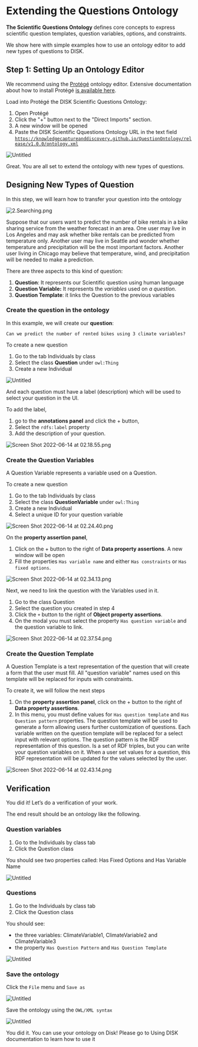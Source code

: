 # Extending the Questions Ontology

**The Scientific Questions Ontology** defines core concepts to express scientific question templates, question variables, options, and constraints.

We show here with simple examples how to use an ontology editor to add new types of questions to DISK.  

## Step 1: Setting Up an Ontology Editor

We recommend using the [Protégé](https://protege.stanford.edu) ontology editor.  Extensive documentation about how to install Protégé [is available here](http://protegeproject.github.io/protege/installation/).

Load into Protégé the DISK Scientific Questions Ontology:

1. Open Protégé
2. Click the "+" button next to the "Direct Imports" section. 
3. A new window will be opened
4. Paste the DISK Scientific Qquestions Ontology URL in the text field [`https://knowledgecaptureanddiscovery.github.io/QuestionOntology/release/v1.0.0/ontology.xml`](https://knowledgecaptureanddiscovery.github.io/QuestionOntology/release/v1.0.0/ontology.xml)

![Untitled](../../figures/admin-guide/Untitled%201.png)

Great. You are all set to extend the ontology with new types of questions.


## Designing New Types of Question

In this step, we will learn how to transfer your question into the ontology

![2.Searching.png](../../figures/admin-guide/2Searching.png)

Suppose that our users want to predict the number of bike rentals in a bike sharing service from the weather forecast in an area.  One user may live in Los Angeles and may ask whether bike rentals can be predicted from temperature only.  Another user may live in Seattle and wonder whether temperature and precipitation will be the most important factors.  Another user living in Chicago may believe that temperature, wind, and precipitation will be needed to make a prediction.




There are three aspects to this kind of question:

1. **Question**: It represents our Scientific question using human language
2. **Question Variable:** It represents the *variables* used on *a question*.
3. **Question Template**: it links the Question to the previous variables

### Create the question in the ontology

In this example, we will create our **question**: 

`Can we predict the number of rented bikes using 3 climate variables?`

To create a new question

1. Go to the tab Individuals by class
2. Select the class **Question** under `owl:Thing`
3. Create a new Individual

![Untitled](../../figures/admin-guide//Untitled%202.png)

And each question must have a label (description) which will be used to select your question in the UI.

To add the label, 

1. go to the **annotations panel** and click the + button,
2. Select the `rdfs:label` property
3. Add the description of your question. 

![Screen Shot 2022-06-14 at 02.18.55.png](../../figures/admin-guide/Screen_Shot_2022-06-14_at_02.18.55.png)

### Create the Question Variables

A Question Variable represents a variable used on a Question. 

To create a new question

1. Go to the tab Individuals by class
2. Select the class **QuestionVariable** under `owl:Thing`
3. Create a new Individual
4. Select a unique ID for your question variable

![Screen Shot 2022-06-14 at 02.24.40.png](../../figures/admin-guide/Screen_Shot_2022-06-14_at_02.24.40.png)

On the **property assertion panel**, 

1. Click on the + button to the right of **Data property assertions**.  A new window will be open
2. Fill the properties `Has variable name` and either `Has constraints` or `Has fixed options`.

![Screen Shot 2022-06-14 at 02.34.13.png](../../figures/admin-guide/Screen_Shot_2022-06-14_at_02.34.13.png)

Next, we need to link the question with the Variables used in it. 

1. Go to the class Question 
2. Select the question you created in step 4 
3. Click the `+`  button to the right of **Object property assertions**.
4. On the modal you must select the property `Has question variable` and the question variable to link.

![Screen Shot 2022-06-14 at 02.37.54.png](../../figures/admin-guide/Screen_Shot_2022-06-14_at_02.37.54.png)

### Create the Question Template

A Question Template is a text representation of the question that will create a form that the user must fill. All "question variable" names used on this template will be replaced for inputs with constraints.

To create it, we will follow the next steps

1. On the **property assertion panel**, click on the + button to the right of **Data property assertions**. 
2. In this menu, you must define values for `Has question template` and `Has Question pattern` properties. The question template will be used to generate a form allowing users further customization of questions. Each variable written on the question template will be replaced for a select input with relevant options.
The question pattern is the RDF representation of this question. Is a set of RDF triples, but you can write your question variables on it. When a user set values for a question, this RDF representation will be updated for the values selected by the user.

![Screen Shot 2022-06-14 at 02.43.14.png](../../figures/admin-guide/Screen_Shot_2022-06-14_at_02.43.14.png)

## Verification

You did it! Let’s do a verification of your work.

The end result should be an ontology like the following.

### Question variables

1. Go to the Individuals by class tab 
2. Click the Question class

You should see two properties called: Has Fixed Options and Has Variable Name

![Untitled](../../figures/admin-guide/Untitled%203.png)

### Questions

1. Go to the Individuals by class tab 
2. Click the Question class

You should see:

- the three variables: ClimateVariable1, ClimateVariable2 and ClimateVariable3
- the property `Has Question Pattern` and `Has Question Template`

![Untitled](../../figures/admin-guide//Untitled%204.png)

### Save the ontology

Click the `File` menu and `Save as` 

![Untitled](../../figures/admin-guide/Untitled%205.png)

Save the ontology using the `OWL/XML syntax`

![Untitled](../../figures/admin-guide/Untitled%206.png)

You did it. You can use your ontology on Disk! Please go to Using DISK documentation to learn how to use it
